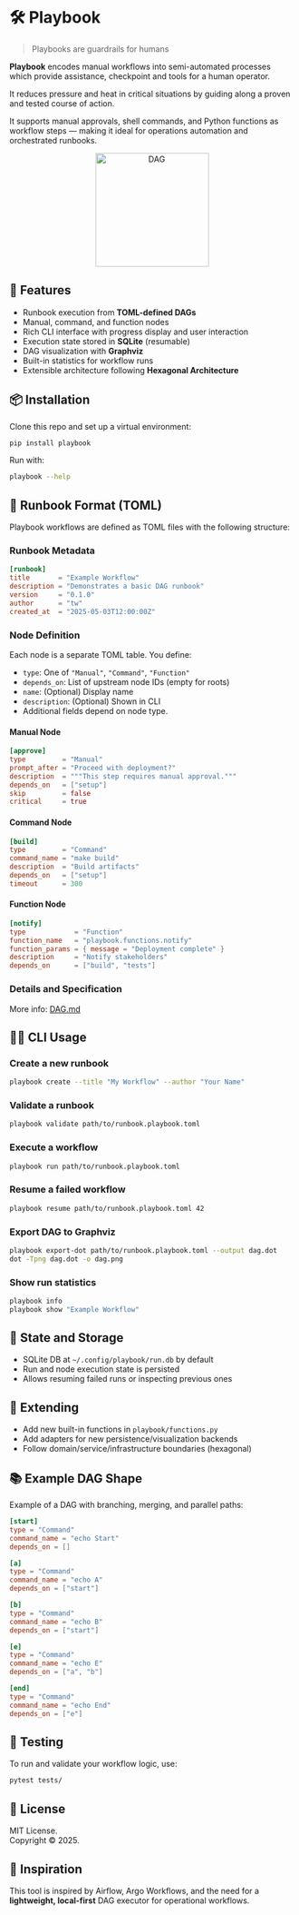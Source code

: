 # 🛠️ Playbook

> Playbooks are guardrails for humans

**Playbook** encodes manual workflows into semi-automated processes which provide assistance, checkpoint and tools for a human operator.

It reduces pressure and heat in critical situations by guiding along a proven and tested course of action.

It supports manual approvals, shell commands, and Python functions as workflow steps — making it ideal for operations automation and orchestrated runbooks.

<p align="center">
  <img src="doc/dag.png" alt="DAG" width="200"/>
</p>


## 🚀 Features

- Runbook execution from **TOML-defined DAGs**
- Manual, command, and function nodes
- Rich CLI interface with progress display and user interaction
- Execution state stored in **SQLite** (resumable)
- DAG visualization with **Graphviz**
- Built-in statistics for workflow runs
- Extensible architecture following **Hexagonal Architecture**


## 📦 Installation

Clone this repo and set up a virtual environment:

```bash
pip install playbook
```

Run with:

```bash
playbook --help
```


## 📝 Runbook Format (TOML)

Playbook workflows are defined as TOML files with the following structure:

### Runbook Metadata

```toml
[runbook]
title       = "Example Workflow"
description = "Demonstrates a basic DAG runbook"
version     = "0.1.0"
author      = "tw"
created_at  = "2025-05-03T12:00:00Z"
```

### Node Definition

Each node is a separate TOML table. You define:

- `type`: One of `"Manual"`, `"Command"`, `"Function"`
- `depends_on`: List of upstream node IDs (empty for roots)
- `name`: (Optional) Display name
- `description`: (Optional) Shown in CLI
- Additional fields depend on node type.

#### Manual Node

```toml
[approve]
type         = "Manual"
prompt_after = "Proceed with deployment?"
description  = """This step requires manual approval."""
depends_on   = ["setup"]
skip         = false
critical     = true
```

#### Command Node

```toml
[build]
type         = "Command"
command_name = "make build"
description  = "Build artifacts"
depends_on   = ["setup"]
timeout      = 300
```

#### Function Node

```toml
[notify]
type            = "Function"
function_name   = "playbook.functions.notify"
function_params = { message = "Deployment complete" }
description     = "Notify stakeholders"
depends_on      = ["build", "tests"]
```

### Details and Specification
More info: [DAG.md](doc/DAG.md)


## 🧑‍💻 CLI Usage

### Create a new runbook

```bash
playbook create --title "My Workflow" --author "Your Name"
```

### Validate a runbook

```bash
playbook validate path/to/runbook.playbook.toml
```

### Execute a workflow

```bash
playbook run path/to/runbook.playbook.toml
```

### Resume a failed workflow

```bash
playbook resume path/to/runbook.playbook.toml 42
```

### Export DAG to Graphviz

```bash
playbook export-dot path/to/runbook.playbook.toml --output dag.dot
dot -Tpng dag.dot -o dag.png
```

### Show run statistics

```bash
playbook info
playbook show "Example Workflow"
```


## 📂 State and Storage

- SQLite DB at `~/.config/playbook/run.db` by default
- Run and node execution state is persisted
- Allows resuming failed runs or inspecting previous ones


## 🧩 Extending

- Add new built-in functions in `playbook/functions.py`
- Add adapters for new persistence/visualization backends
- Follow domain/service/infrastructure boundaries (hexagonal)


## 📚 Example DAG Shape

Example of a DAG with branching, merging, and parallel paths:

```toml
[start]
type = "Command"
command_name = "echo Start"
depends_on = []

[a]
type = "Command"
command_name = "echo A"
depends_on = ["start"]

[b]
type = "Command"
command_name = "echo B"
depends_on = ["start"]

[e]
type = "Command"
command_name = "echo E"
depends_on = ["a", "b"]

[end]
type = "Command"
command_name = "echo End"
depends_on = ["e"]
```


## 🧪 Testing

To run and validate your workflow logic, use:

```bash
pytest tests/
```


## 📖 License

MIT License.  
Copyright © 2025.


## 🧠 Inspiration

This tool is inspired by Airflow, Argo Workflows, and the need for a **lightweight, local-first** DAG executor for operational workflows.
